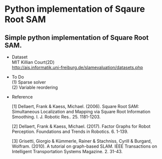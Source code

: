 # Python implementation of Sqaure Root SAM

## Simple python implementation of Square Root SAM.   

- Dataset   
  MIT Killian Court(2D)   
  http://ais.informatik.uni-freiburg.de/slamevaluation/datasets.php


- To Do   
  (1) Sparse solver   
  (2) Variable reordering   

- Reference       

  [1] Dellaert, Frank & Kaess, Michael. (2006). Square Root SAM: Simultaneous Localization and Mapping via Square Root Information   Smoothing. I. J. Robotic Res.. 25. 1181-1203.   
   
  [2] Dellaert, Frank & Kaess, Michael. (2017). Factor Graphs for Robot Perception. Foundations and Trends in Robotics. 6. 1-139. 

  [3] Grisetti, Giorgio & Kümmerle, Rainer & Stachniss, Cyrill & Burgard, Wolfram. (2010). A tutorial on graph-based SLAM. IEEE Transactions on Intelligent Transportation Systems Magazine. 2. 31-43.
